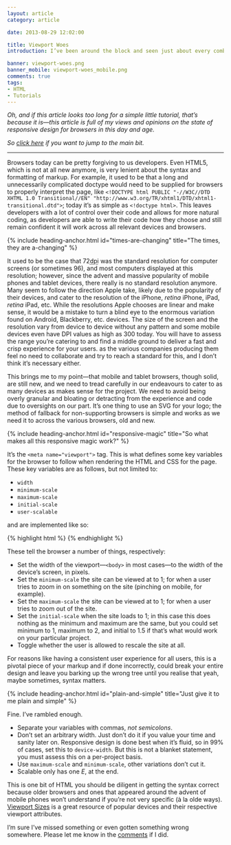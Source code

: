 ```yaml
---
layout: article
category: article

date: 2013-08-29 12:02:00

title: Viewport Woes
introduction: I’ve been around the block and seen just about every combination of variables and syntax in viewport meta tags. What’s the correct way to go about it? And maybe I’ll comment on the state of browsers today as well.

banner: viewport-woes.png
banner_mobile: viewport-woes_mobile.png
comments: true
tags:
- HTML
- Tutorials
---
```


*Oh, and if this article looks too long for a simple little tutorial, that’s because it is—this article is full of my views and opinions on the state of responsive design for browsers in this day and age.*

*So [click here](#plain-and-simple) if you want to jump to the main bit.*

--------

Browsers today can be pretty forgiving to us developers. Even HTML5, which is not at all new anymore, is very lenient about the syntax and formatting of markup. For example, it used to be that a long and unnecessarily complicated doctype would need to be supplied for browsers to properly interpret the page, like `<!DOCTYPE html PUBLIC "-//W3C//DTD XHTML 1.0 Transitional//EN" "http://www.w3.org/TR/xhtml1/DTD/xhtml1-transitional.dtd">`; today it’s as simple as `<!doctype html>`. This leaves developers with a lot of control over their code and allows for more natural coding, as developers are able to write their code how they choose and still remain confident it will work across all relevant devices and browsers.

{% include heading-anchor.html id="times-are-changing" title="The times, they are a-changing" %}

It used to be the case that 72<abbr title="dots-per-inch">dpi</abbr> was the standard resolution for computer screens (or sometimes 96), and most computers displayed at this resolution; however, since the advent and massive popularity of mobile phones and tablet devices, there really is no standard resolution anymore. Many seem to follow the direction Apple take, likely due to the popularity of their devices, and cater to the resolution of the iPhone, *retina* iPhone, iPad, *retina* iPad, etc. While the resolutions Apple chooses are linear and make sense, it would be a mistake to turn a blind eye to the enormous variation found on Android, Blackberry, etc. devices. The size of the screen and the resolution vary from device to device without any pattern and some mobile devices even have DPI values as high as 300 today. You will have to assess the range you’re catering to and find a middle ground to deliver a fast and crisp experience for your users. as the various companies producing them feel no need to collaborate and try to reach a standard for this, and I don’t think it’s necessary either.

This brings me to my point—that mobile and tablet browsers, though solid, are still new, and we need to tread carefully in our endeavours to cater to as many devices as makes sense for the project. We need to avoid being overly granular and bloating or detracting from the experience and code due to oversights on our part. It’s one thing to use an SVG for your logo; the method of fallback for non-supporting browsers is simple and works as we need it to across the various browsers, old and new.

{% include heading-anchor.html id="responsive-magic" title="So what makes all this responsive magic work?" %}

It’s the `<meta name="viewport">` tag. This is what defines some key variables for the browser to follow when rendering the HTML and CSS for the page. These key variables are as follows, but not limited to:

- `width`
- `minimum-scale`
- `maximum-scale`
- `initial-scale`
- `user-scalable`

and are implemented like so:

{% highlight html %}
<meta name="viewport" content="width=device-width, minimum-scale=1, maximum-scale=1, initial-scale=1, user-scalable=0">
{% endhighlight %}

These tell the browser a number of things, respectively:

- Set the width of the viewport—`<body>` in most cases—to the width of the device’s screen, in pixels.
- Set the `minimum-scale` the site can be viewed at to 1; for when a user tries to zoom in on something on the site (pinching on mobile, for example).
- Set the `maximum-scale` the site can be viewed at to 1; for when a user tries to zoom out of the site.
- Set the `initial-scale` when the site loads to 1; in this case this does nothing as the minimum and maximum are the same, but you could set minimum to 1, maximum to 2, and initial to 1.5 if that’s what would work on your particular project.
- Toggle whether the user is allowed to rescale the site at all.

For reasons like having a consistent user experience for all users, this is a pivotal piece of your markup and if done incorrectly, could break your entire design and leave you barking up the wrong tree until you realise that yeah, maybe sometimes, syntax matters.

{% include heading-anchor.html id="plain-and-simple" title="Just give it to me plain and simple" %}

Fine. I’ve rambled enough.

- Separate your variables with commas, *not semicolons*.
- Don’t set an arbitrary width. Just don’t do it if you value your time and sanity later on. Responsive design is done best when it’s fluid, so in 99% of cases, set this to `device-width`. But this is not a blanket statement, you must assess this on a per-project basis.
- Use `maximum-scale` and `minimum-scale`, other variations don’t cut it.
- Scalable only has one *E*, at the end.

This is one bit of HTML you should be diligent in getting the syntax correct because older browsers and ones that appeared around the advent of mobile phones won’t understand if you’re not very specific (à la olde ways). [Viewport Sizes](http://viewportsizes.com/ "Viewport Sizes") is a great resource of popular devices and their respective viewport attributes.

I’m sure I’ve missed something or even gotten something wrong somewhere. Please let me know in the [comments](#comments) if I did.
